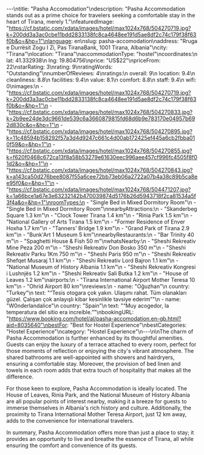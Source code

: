 ---\ntitle: "Pasha Accomodation"\ndescription: "Pasha Accommodation stands out as a prime choice for travelers seeking a comfortable stay in the heart of Tirana, merely 1."\nfeaturedImage: "https://cf.bstatic.com/xdata/images/hotel/max1024x768/504270719.jpg?k=200dd3a3ac0cbe11bdd2833138fc8ca4648ee191d5ae8df2c74c179f38f63f0b&o=&hp=1"\nlanguage: en\nslug: pasha-accomodation\naddress: "Rruga e Durrësit Zogu I Zi, Pas TiranaBank, 1001 Tirana, Albania"\ncity: "Tirana"\nlocation: "Tirana"\naccommodationType: "hostel"\ncoordinates:\n  lat: 41.332938\n  lng: 19.804756\nprice: "US$22"\npriceFrom: 22\nstarRating: 3\nrating: 9\nratingWords: "Outstanding"\nnumberOfReviews: 4\nratings:\n  overall: 9\n  location: 9.4\n  cleanliness: 8.8\n  facilities: 9.4\n  value: 8.1\n  comfort: 8.8\n  staff: 9.4\n  wifi: 0\nimages:\n  - "https://cf.bstatic.com/xdata/images/hotel/max1024x768/504270719.jpg?k=200dd3a3ac0cbe11bdd2833138fc8ca4648ee191d5ae8df2c74c179f38f63f0b&o=&hp=1"\n  - "https://cf.bstatic.com/xdata/images/hotel/max1024x768/504270833.jpg?k=2b9ee24de3dc9661de539c6a3660879815fd68d6b9e783170e04957b692d830c&o=&hp=1"\n  - "https://cf.bstatic.com/xdata/images/hotel/max1024x768/504270895.jpg?k=11c48594b158292f57a3d4d9247c661c4d00ab172425ef445a6cb2fbba010f59&o=&hp=1"\n  - "https://cf.bstatic.com/xdata/images/hotel/max1024x768/504270855.jpg?k=f620f0468c672ca13f8a58b53279e61630eec996aee457cf996fc4505f8f01d2&o=&hp=1"\n  - "https://cf.bstatic.com/xdata/images/hotel/max1024x768/504270843.jpg?k=a143ca50d276bee8087f55a6cee72bb73eb06a2722a07b4a38c89b5ca8ee95f0&o=&hp=1"\n  - "https://cf.bstatic.com/xdata/images/hotel/max1024x768/504471207.jpg?k=1a66bce1a67e3e63232142b470039874d5176b26d5943718f2ca81534a5f3f4a&o=&hp=1"\nroomTypes:\n  - "Single Bed in Mixed Dormitory Room"\n  - "Single Bed in Mixed Dormitory Room"\nnearbyAttractions:\n  - "Skanderbeg Square 1.3 km"\n  - "Clock Tower Tirana 1.4 km"\n  - "Rinia Park 1.5 km"\n  - "National Gallery of Arts Tirana 1.5 km"\n  - "Former Residence of Enver Hoxha 1.7 km"\n  - "Tanners' Bridge 1.9 km"\n  - "Grand Park of Tirana 2.9 km"\n  - "Bunk'Art 1 Museum 5 km"\nnearbyRestaurants:\n  - "Bar Trinity 40 m"\n  - "Spaghetti House & Fish 50 m"\nwhatsNearby:\n  - "Sheshi Rekreativ Mine Peza 200 m"\n  - "Sheshi Rekreativ Don Bosko 350 m"\n  - "Sheshi Rekreativ Parku 1Km 750 m"\n  - "Sheshi Paris 950 m"\n  - "Sheshi Rekreativ Shefqet Musaraj 1.1 km"\n  - "Sheshi Rekreativ Lord Bajron 1.1 km"\n  - "National Museum of History Albania 1.1 km"\n  - "Sheshi Rekreativ Kongresi i Lushnjës 1.2 km"\n  - "Sheshi Rekreativ Sali Butka 1.2 km"\n  - "House of Leaves 1.2 km"\nairports:\n  - "Tirana International Airport Mother Teresa 10 km"\n  - "Ohrid Airport 80 km"\nreviews:\n  - name: "Oğuzhan"\n    country: "Turkey"\n    text: "“Tesis otogara çok yakın. Ulaşımı rahat. Tüm olanakları güzel. Çalışan çok anlayışlı kibar kesinlikle tavsiye ederim”"\n  - name: "W0nderlandalice"\n    country: "Spain"\n    text: "“Muy acogedor, la temperatura del sitio era increíble.”"\nbookingURL: "https://www.booking.com/hotel/al/pasha-accomodation.en-gb.html?aid=8035640"\nbestFor: "Best for Hostel Experience"\nbestCategories: "Hostel Experience"\ncategory: "Hostel Experience"\n---\n\nThe charm of Pasha Accommodation is further enhanced by its thoughtful amenities. Guests can enjoy the luxury of a terrace attached to every room, perfect for those moments of reflection or enjoying the city's vibrant atmosphere. The shared bathrooms are well-appointed with showers and hairdryers, ensuring a comfortable stay. Moreover, the provision of bed linen and towels in each room adds that extra touch of hospitality that makes all the difference.

For those keen to explore, Pasha Accommodation is ideally located. The House of Leaves, Rinia Park, and the National Museum of History Albania are all popular points of interest nearby, making it a breeze for guests to immerse themselves in Albania's rich history and culture. Additionally, the proximity to Tirana International Mother Teresa Airport, just 12 km away, adds to the convenience for international travelers.

In summary, Pasha Accommodation offers more than just a place to stay; it provides an opportunity to live and breathe the essence of Tirana, all while ensuring the comfort and convenience of its guests.
